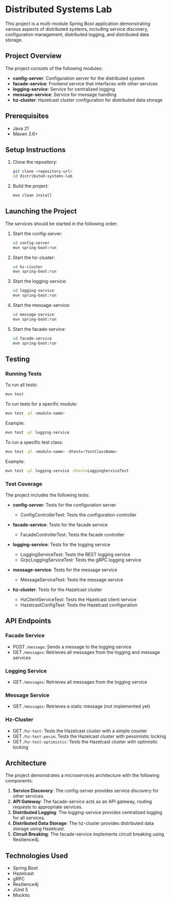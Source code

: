 # Distributed Systems Lab

This project is a multi-module Spring Boot application demonstrating various aspects of distributed systems, including service discovery, configuration management, distributed logging, and distributed data storage.

## Project Overview

The project consists of the following modules:

- **config-server**: Configuration server for the distributed system
- **facade-service**: Frontend service that interfaces with other services
- **logging-service**: Service for centralized logging
- **message-service**: Service for message handling
- **hz-cluster**: Hazelcast cluster configuration for distributed data storage

## Prerequisites

- Java 21
- Maven 3.6+

## Setup Instructions

1. Clone the repository:
   ```bash
   git clone <repository-url>
   cd distributed-systems-lab
   ```

2. Build the project:
   ```bash
   mvn clean install
   ```

## Launching the Project

The services should be started in the following order:

1. Start the config-server:
   ```bash
   cd config-server
   mvn spring-boot:run
   ```

2. Start the hz-cluster:
   ```bash
   cd hz-cluster
   mvn spring-boot:run
   ```

3. Start the logging-service:
   ```bash
   cd logging-service
   mvn spring-boot:run
   ```

4. Start the message-service:
   ```bash
   cd message-service
   mvn spring-boot:run
   ```

5. Start the facade-service:
   ```bash
   cd facade-service
   mvn spring-boot:run
   ```

## Testing

### Running Tests

To run all tests:
```bash
mvn test
```

To run tests for a specific module:
```bash
mvn test -pl <module-name>
```

Example:
```bash
mvn test -pl logging-service
```

To run a specific test class:
```bash
mvn test -pl <module-name> -Dtest=<TestClassName>
```

Example:
```bash
mvn test -pl logging-service -Dtest=LoggingServiceTest
```

### Test Coverage

The project includes the following tests:

- **config-server**: Tests for the configuration server
  - ConfigControllerTest: Tests the configuration controller

- **facade-service**: Tests for the facade service
  - FacadeControllerTest: Tests the facade controller

- **logging-service**: Tests for the logging service
  - LoggingServiceTest: Tests the REST logging service
  - GrpcLoggingServiceTest: Tests the gRPC logging service

- **message-service**: Tests for the message service
  - MessageServiceTest: Tests the message service

- **hz-cluster**: Tests for the Hazelcast cluster
  - HzClientServiceTest: Tests the Hazelcast client service
  - HazelcastConfigTest: Tests the Hazelcast configuration

## API Endpoints

### Facade Service
- POST `/message`: Sends a message to the logging service
- GET `/messages`: Retrieves all messages from the logging and message services

### Logging Service
- GET `/messages`: Retrieves all messages from the logging service

### Message Service
- GET `/messages`: Retrieves a static message (not implemented yet)

### Hz-Cluster
- GET `/hz-test`: Tests the Hazelcast cluster with a simple counter
- GET `/hz-test-pesim`: Tests the Hazelcast cluster with pessimistic locking
- GET `/hz-test-optimistic`: Tests the Hazelcast cluster with optimistic locking

## Architecture

The project demonstrates a microservices architecture with the following components:

1. **Service Discovery**: The config-server provides service discovery for other services.
2. **API Gateway**: The facade-service acts as an API gateway, routing requests to appropriate services.
3. **Distributed Logging**: The logging-service provides centralized logging for all services.
4. **Distributed Data Storage**: The hz-cluster provides distributed data storage using Hazelcast.
5. **Circuit Breaking**: The facade-service implements circuit breaking using Resilience4j.

## Technologies Used

- Spring Boot
- Hazelcast
- gRPC
- Resilience4j
- JUnit 5
- Mockito

